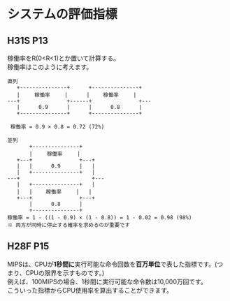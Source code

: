 # システムの評価指標
## H31S P13
稼働率をR(0<R<1)とか置いて計算する。  
稼働率はこのように考えます。
```
直列
   +---------------+      +---------------+
   |   　稼働率　   |      | 　　稼働率　   |
---+               +------+               +---
   |      0.9      |      |      0.8      |
   +---------------+      +---------------+
 
 稼働率 = 0.9 × 0.8 = 0.72 (72%)

並列
       +---------------+
       |   　稼働率　   |
   +---+               +---+
   |   |      0.9      |   |
   |   +---------------+   |
---+                       +---
   |   +---------------+   |
   |   | 　　稼働率　   |   |
   +---+               +---+
       |      0.8      |
       +---------------+
稼働率 = 1 - ((1 - 0.9) × (1 - 0.8)) = 1 - 0.02 = 0.98 (98%)
※ 両方が同時に停止する確率を求めるのが重要です
```

## H28F P15
MIPSは、CPUが**1秒間に**実行可能な命令回数を**百万単位**で表した指標です。(つまり、CPUの限界を示すものです。)  
例えば、100MIPSの場合、1秒間に実行可能な命令数は10,000万回です。  
こういった指標からCPU使用率を算出することができます。
